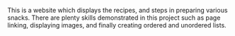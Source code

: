 This is a website which displays the recipes, and steps in preparing various snacks. There are plenty skills demonstrated in this project such as page linking, displaying images, and finally creating ordered and unordered lists.
